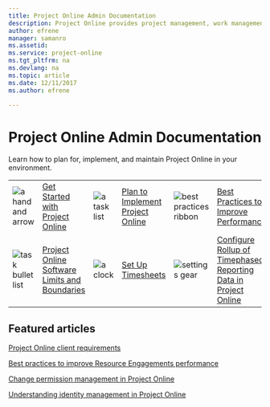 ```yaml
---
title: Project Online Admin Documentation
description: Project Online provides project management, work management, and portfolio management capabilities for the enterprise in an environment hosted through Office 365. With it, organizations can effectively initiate, select, plan, and deliver projects while tracking time and budget, while also providing extensive reporting capabilities. Learn how to plan for, implement, and manage Project Online with this content set.
author: efrene
manager: samanro
ms.assetid: 
ms.service: project-online
ms.tgt_pltfrm: na
ms.devlang: na
ms.topic: article
ms.date: 12/11/2017
ms.author: efrene

---
```

# Project Online Admin Documentation

Learn how to plan for, implement, and maintain Project Online in your environment.

|               |               |               |               |               |               |
| ------------- | ------------- | ------------- | ------------- | ------------- | ------------- |
| ![a hand and arrow](https://docs.microsoft.com/office/media/icons/get-started-planner.png)  | [Get Started with Project Online](/ProjectOnline/get-started-with-project-online.md) | ![a task list](https://docs.microsoft.com/office/media/icons/tasks-planner.png)  | [Plan to Implement Project Online](/ProjectOnline/supporting-your-project-online-adoption-with-a-project-management-office.md) | ![best practices ribbon](https://docs.microsoft.com/office/media/icons/best-practices-planner.png)  | [Best Practices to Improve Performance](/ProjectOnline/tune-project-online-performance.md) |
| ![task bullet list](https://docs.microsoft.com/office/media/icons/task-list-planning-project.png)  | [Project Online Software Limits and Boundaries](/ProjectOnline/project-online-software-boundaries-and-limits.md) | ![a clock](https://docs.microsoft.com/office/media/icons/clock-planner.png)  | [Set Up Timesheets](/ProjectOnline/set-up-timesheets.md) | ![settings gear](https://docs.microsoft.com/office/media/icons/settings.png)  | [Configure Rollup of Timephased Reporting Data in Project Online](/ProjectOnline/configure-rollup-of-timephased-reporting-data-in-project-online.md) |



## Featured articles

[Project Online client requirements](/ProjectOnline/project-online-client-requirements.md)

[Best practices to improve Resource Engagements performance](/ProjectOnline/best-practices-to-improve-resource-engagements-performance.md)

[Change permission management in Project Online](/ProjectOnline/change-permission-management-in-project-online.md)

[Understanding identity management in Project Online](/ProjectOnline/understanding-identity-management-in-project-online.md)
